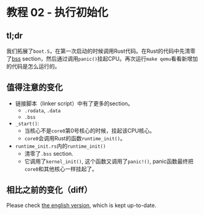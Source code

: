 # 教程 02 - 执行初始化

## tl;dr

我们拓展了`boot.S`，在第一次启动的时候调用Rust代码。在Rust的代码中先清零了[bss] section，然后通过调用`panic()`挂起CPU。再次运行`make qemu`看看新增加的代码是怎么运行的。

## 值得注意的变化

- 链接脚本（linker script）中有了更多的section。
     - `.rodata`, `.data`
     - `.bss`
- `_start()`:
     - 当核心不是`core0`第0号核心的时候，挂起该CPU核心。
     - `core0`会调用Rust的函数`runtime_init()`。
- `runtime_init.rs`内的`runtime_init()`
     - 清零了`.bss` section.
     - 它调用了`kernel_init()`, 这个函数又调用了`panic!()`, panic函数最终把`core0`和其他核心一样挂起了。

[bss]: https://en.wikipedia.org/wiki/.bss

## 相比之前的变化（diff）

Please check [the english version](README.md#diff-to-previous), which is kept up-to-date.
